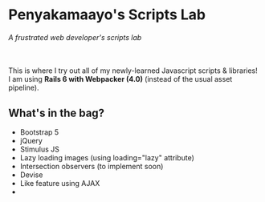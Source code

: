# Penyakamaayo's Scripts Lab
###### A frustrated web developer's scripts lab
<br/>
This is where I try out all of my newly-learned Javascript scripts & libraries! <br/>
I am using <strong>Rails 6 with Webpacker (4.0)</strong> (instead of the usual asset pipeline).

## What's in the bag?
- Bootstrap 5
- jQuery
- Stimulus JS
- Lazy loading images (using loading="lazy" attribute)
- Intersection observers (to implement soon)
- Devise
- Like feature using AJAX
- 
